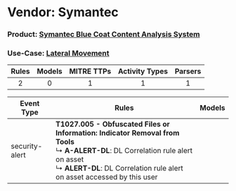 Vendor: Symantec
================
### Product: [Symantec Blue Coat Content Analysis System](../ds_symantec_symantec_blue_coat_content_analysis_system.md)
### Use-Case: [Lateral Movement](../../../../UseCases/uc_lateral_movement.md)

| Rules | Models | MITRE TTPs | Activity Types | Parsers |
|:-----:|:------:|:----------:|:--------------:|:-------:|
|   2   |   0    |     1      |       1        |    1    |

| Event Type     | Rules    | Models |
| ---- | ---- | ------ |
| security-alert | <b>T1027.005 - Obfuscated Files or Information: Indicator Removal from Tools</b><br> ↳ <b>A-ALERT-DL</b>: DL Correlation rule alert on asset<br> ↳ <b>ALERT-DL</b>: DL Correlation rule alert on asset accessed by this user |        |